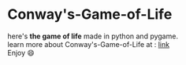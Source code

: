# Conway's-Game-of-Life
here's <strong>the game of life</strong> made in python and pygame. <br>
learn more about Conway's-Game-of-Life at : [link](https://en.wikipedia.org/wiki/Conway%27s_Game_of_Life) <br>
Enjoy 😄

